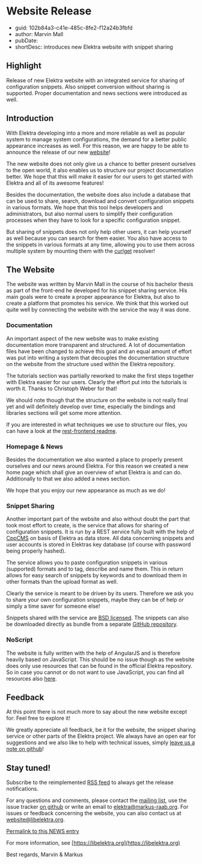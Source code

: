 # Website Release #

- guid: 102b84a3-c41e-485c-8fe2-f12a24b3fbfd
- author: Marvin Mall
- pubDate: <TODO>
- shortDesc: introduces new Elektra website with snippet sharing

## Highlight ##

Release of new Elektra website with an integrated service for sharing
of configuration snippets. Also snippet conversion without sharing
is supported. Proper documentation and news sections were introduced
as well.

## Introduction ##

With Elektra developing into a more and more reliable as well as
popular system to manage system configurations, the demand for a
better public appearance increases as well. For this reason, we
are happy to be able to announce the release of our new
[website](https://www.libelektra.org)!

The new website does not only give us a chance to better present
ourselves to the open world, it also enables us to structure our
project documentation better. We hope that this will make it easier
for our users to get started with Elektra and all of its awesome
features!

Besides the documentation, the website does also include a database
that can be used to share, search, download and convert configuration
snippets in various formats. We hope that this tool helps developers
and administrators, but also normal users to simplify their
configuration processes when they have to look for a specific
configuration snippet.

But sharing of snippets does not only help other users, it can help
yourself as well because you can search for them easier. You also
have access to the snippets in various formats at any time, allowing
you to use them across multiple system by mounting them with the
[curlget](https://tree.libelektra.org/src/plugins/curlget) resolver!

## The Website ##

The website was written by Marvin Mall in the course of his bachelor thesis
as part of the front-end he developed for his snippet sharing service.
His main goals were to create a proper appearance for Elektra, but
also to create a platform that promotes his service. We think that
this worked out quite well by connecting the website with the service
the way it was done.

### Documentation ###

An important aspect of the new website was to make existing documentation
more transparent and structured. A lot of documentation files have been
changed to achieve this goal and an equal amount of effort was put into
writing a system that decouples the documentation structure on the
website from the structure used within the Elektra repository.

The tutorials section was partially reworked to make the first steps
together with Elektra easier for our users. Clearly the effort put into
the tutorials is worth it. Thanks to Christoph Weber for that!

We should note though that the structure on the website is not really
final yet and will definitely develop over time, especially the bindings
and libraries sections will get some more attention.

If you are interested in what techniques we use to structure our files,
you can have a look at the
[rest-frontend readme](https://blob.libelektra.org/src/tools/rest-frontend/README.md).

### Homepage & News ###

Besides the documentation we also wanted a place to properly present
ourselves and our news around Elektra. For this reason we created a new
home page which shall give an overview of what Elektra is and can do.
Additionally to that we also added a news section.

We hope that you enjoy our new appearance as much as we do!

### Snippet Sharing ###

Another important part of the website and also without doubt the part
that took most effort to create, is the service that allows for sharing
of configuration snippets. It is run by a REST service fully built with
the help of [CppCMS](http://cppcms.com/) on basis of Elektra as
data store. All data concerning snippets and user accounts is stored
in Elektras key database (of course with password being properly hashed).

The service allows you to paste configuration snippets in various (supported)
formats and to tag, describe and name them. This in return allows for easy
search of snippets by keywords and to download them in other formats than
the upload format as well.

Clearly the service is meant to be driven by its users. Therefore we ask
you to share your own configuration snippets, maybe they can be of help
or simply a time saver for someone else!

Snippets shared with the service are
[BSD licensed](https://www.libelektra.org/devgettingstarted/license).
The snippets can also be downloaded directly as bundle from a separate
[GitHub repository](https://github.com/ElektraInitiative/snippets).

### NoScript ###

The website is fully written with the help of AngularJS and is therefore
heavily based on JavaScript. This should be no issue though as the
website does only use resources that can be found in the official Elektra
repository. So in case you cannot or do not want to use JavaScript, you
can find all resources also [here](https://git.libelektra.org).

## Feedback ##

At this point there is not much more to say about the new website except for:
Feel free to explore it!

We greatly appreciate all feedback, be it for the website, the snippet sharing
service or other parts of the Elektra project. We always have an open ear
for suggestions and we also like to help with technical issues, simply
[leave us a note on github](https://bugs.libelektra.org)!

## Stay tuned! ##

Subscribe to the reimplemented
[RSS feed](https://www.libelektra.org/news/feed.rss)
to always get the release notifications.

For any questions and comments, please contact the
[mailing list](https://lists.sourceforge.net/lists/listinfo/registry-list),
use the issue tracker [on github](https://bugs.libelektra.org)
or write an email to elektra@markus-raab.org.
For issues or feedback concerning the website, you can also
contact us at website@libelektra.org.

[Permalink to this NEWS entry](https://www.libelektra.org/news/102b84a3-c41e-485c-8fe2-f12a24b3fbfd.html)

For more information, see [https://libelektra.org](https://libelektra.org)

Best regards,
Marvin & Markus
